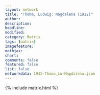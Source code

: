 ```yaml
---
layout: network
title: "Thoma, Ludwig: Magdalena (1912)"
author:
description:
headline:
modified:
category: Matrix
tags: [matrix]
imagefeature: 
mathjax: 
chart: 
comments: false
featured: false
list: false
networkdata: 1912-Thoma_Lu-Magdalena.json
---
```

{% include matrix.html %}
